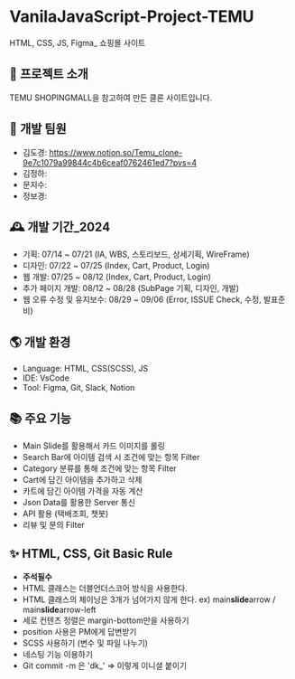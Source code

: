 # VanilaJavaScript-Project-TEMU

HTML, CSS, JS, Figma\_ 쇼핑몰 사이트

## 🌈 프로젝트 소개

TEMU SHOPINGMALL을 참고하여 만든 클론 사이트입니다.

## 🏡 개발 팀원

- 김도경: https://www.notion.so/Temu_clone-9e7c1079a99844c4b6ceaf0762461ed7?pvs=4
- 김정하:
- 문지수:
- 정보경:

## 🕰️ 개발 기간\_2024

- 기획: 07/14 ~ 07/21 (IA, WBS, 스토리보드, 상세기획, WireFrame)
- 디자인: 07/22 ~ 07/25 (Index, Cart, Product, Login)
- 웹 개발: 07/25 ~ 08/12 (Index, Cart, Product, Login)
- 추가 페이지 개발: 08/12 ~ 08/28 (SubPage 기획, 디자인, 개발)
- 웹 오류 수정 및 유지보수: 08/29 ~ 09/06 (Error, ISSUE Check, 수정, 발표준비)

## 🌎 개발 환경

- Language: HTML, CSS(SCSS), JS
- IDE: VsCode
- Tool: Figma, Git, Slack, Notion

## 📚 주요 기능

- Main Slide를 활용해서 카드 이미지를 롤링
- Search Bar에 아이템 검색 시 조건에 맞는 항목 Filter
- Category 분류를 통해 조건에 맞는 항목 Filter
- Cart에 담긴 아이템을 추가하고 삭제
- 카트에 담긴 아이템 가격을 자동 계산
- Json Data를 활용한 Server 통신
- API 활용 (택배조회, 챗봇)
- 리뷰 및 문의 Filter

## ✨ HTML, CSS, Git Basic Rule

- **주석필수**
- HTML 클래스는 더블언더스코어 방식을 사용한다.
- HTML 클래스의 체이닝은 3개가 넘어가지 않게 한다. ex) main**slide**arrow / main**slide**arrow-left
- 세로 컨텐츠 정렬은 margin-bottom만을 사용하기
- position 사용은 PM에게 답변받기
- SCSS 사용하기 (변수 및 파일 나누기)
- 네스팅 기능 이용하기
- Git commit -m 은 'dk\_' => 이렇게 이니셜 붙이기

